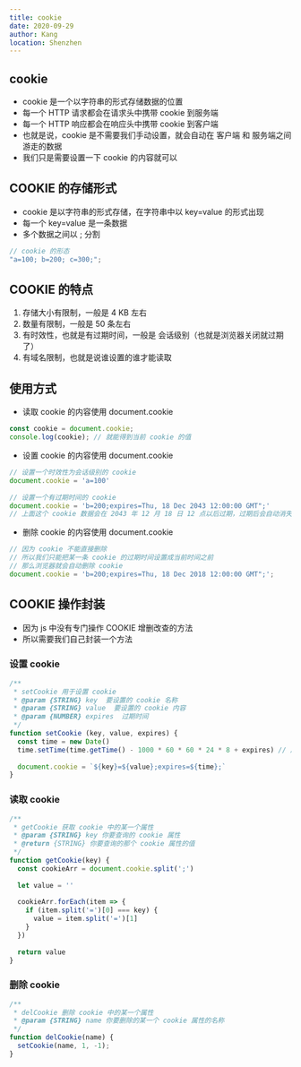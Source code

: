 ```yaml
---
title: cookie
date: 2020-09-29
author: Kang
location: Shenzhen
---
```


## cookie

- cookie 是一个以字符串的形式存储数据的位置
- 每一个 HTTP 请求都会在请求头中携带 cookie 到服务端
- 每一个 HTTP 响应都会在响应头中携带 cookie 到客户端
- 也就是说，cookie 是不需要我们手动设置，就会自动在 客户端 和 服务端之间游走的数据
- 我们只是需要设置一下 cookie 的内容就可以

## COOKIE 的存储形式

- cookie 是以字符串的形式存储，在字符串中以 key=value 的形式出现
- 每一个 key=value 是一条数据
- 多个数据之间以 ; 分割

```javascript
// cookie 的形态
"a=100; b=200; c=300;";
```

## COOKIE 的特点

1. 存储大小有限制，一般是 4 KB 左右
2. 数量有限制，一般是 50 条左右
3. 有时效性，也就是有过期时间，一般是 会话级别（也就是浏览器关闭就过期了）
4. 有域名限制，也就是说谁设置的谁才能读取

## 使用方式

- 读取 cookie 的内容使用 document.cookie

```javascript
const cookie = document.cookie;
console.log(cookie); // 就能得到当前 cookie 的值
```

- 设置 cookie 的内容使用 document.cookie

```javascript
// 设置一个时效性为会话级别的 cookie
document.cookie = 'a=100'
​
// 设置一个有过期时间的 cookie
document.cookie = 'b=200;expires=Thu, 18 Dec 2043 12:00:00 GMT";'
// 上面这个 cookie 数据会在 2043 年 12 月 18 日 12 点以后过期，过期后会自动消失
```

- 删除 cookie 的内容使用 document.cookie

```javascript
// 因为 cookie 不能直接删除
// 所以我们只能把某一条 cookie 的过期时间设置成当前时间之前
// 那么浏览器就会自动删除 cookie
document.cookie = 'b=200;expires=Thu, 18 Dec 2018 12:00:00 GMT";';
```

## COOKIE 操作封装

- 因为 js 中没有专门操作 COOKIE 增删改查的方法
- 所以需要我们自己封装一个方法

### 设置 cookie

```javascript
/**
 * setCookie 用于设置 cookie
 * @param {STRING} key  要设置的 cookie 名称
 * @param {STRING} value  要设置的 cookie 内容
 * @param {NUMBER} expires  过期时间
 */
function setCookie (key, value, expires) {
  const time = new Date()
  time.setTime(time.getTime() - 1000 * 60 * 60 * 24 * 8 + expires) // 用于设置过期时间
​
  document.cookie = `${key}=${value};expires=${time};`
}
```

### 读取 cookie

```javascript
/**
 * getCookie 获取 cookie 中的某一个属性
 * @param {STRING} key 你要查询的 cookie 属性
 * @return {STRING} 你要查询的那个 cookie 属性的值
 */
function getCookie(key) {
  const cookieArr = document.cookie.split(';')
​
  let value = ''
​
  cookieArr.forEach(item => {
    if (item.split('=')[0] === key) {
      value = item.split('=')[1]
    }
  })
​
  return value
}
```

### 删除 cookie

```javascript
/**
 * delCookie 删除 cookie 中的某一个属性
 * @param {STRING} name 你要删除的某一个 cookie 属性的名称
 */
function delCookie(name) {
  setCookie(name, 1, -1);
}
```
